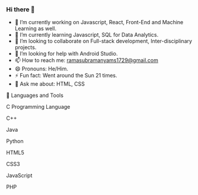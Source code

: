 ### Hi there 👋

- 🔭 I’m currently working on Javascript, React, Front-End and Machine Learning as well.
- 🌱 I’m currently learning Javascript, SQL for Data Analytics.
- 👯 I’m looking to collaborate on Full-stack development, Inter-disciplinary projects.
- 🤔 I’m looking for help with Android Studio.
- 📫 How to reach me: ramasubramanyams1729@gmail.com
- 😄 Pronouns: He/Him.
- ⚡ Fun fact: Went around the Sun 21 times.
- 💬 Ask me about: HTML, CSS

🧰 Languages and Tools


C Programming Language

C++

Java

Python

HTML5

CSS3

JavaScript

PHP
